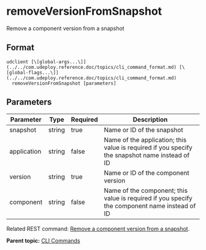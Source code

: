 # removeVersionFromSnapshot

Remove a component version from a snapshot

## Format

```
udclient [\[global-args...\]](../../com.udeploy.reference.doc/topics/cli_command_format.md) [\[global-flags...\]](../../com.udeploy.reference.doc/topics/cli_command_format.md)
  removeVersionFromSnapshot [parameters]
```

## Parameters

|Parameter|Type|Required|Description|
|---------|----|--------|-----------|
|snapshot|string|true|Name or ID of the snapshot|
|application|string|false|Name of the application; this value is required if you specify the snapshot name instead of ID|
|version|string|true|Name or ID of the component version|
|component|string|false|Name of the component; this value is required if you specify the component name instead of ID|

Related REST command: [Remove a component version from a snapshot](rest_cli_snapshot_removeversionfromsnapshot_put.md).

**Parent topic:** [CLI Commands](../../com.udeploy.reference.doc/topics/cli_commands.md)

